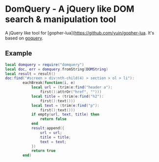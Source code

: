 # DomQuery - A jQuery like DOM search & manipulation tool

A jQuery like tool for [gopher-lua](https://github.com/yuin/gopher-lua.
It's based on [goquery](https://github.com/PuerkitoBio/goquery).

## Example

```lua
local domquery = require("domquery")
local doc, err = domquery.fromString(DOMString)
local result = result()
doc:find("#screen > div:nth-child(4) > section > ol > li"):
		eachBreak(function(i, e)
			local url = (trim(e:find("header a"):
				first():attrOr("href", "")))
			local title = (trim(e:find("h2"):
				first():text()))
			local text = (trim(e:find("p"):
				first():text()))	
			if empty(url, text, title) then
				return false
			end		
			result:append({
				url = url;
				title = title;
				text = text;
			})
			return true
		end)
```


